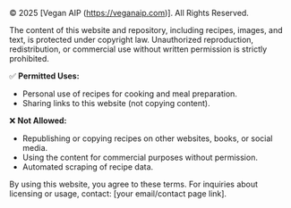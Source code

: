 © 2025 [Vegan AIP (https://veganaip.com)]. All Rights Reserved.

The content of this website and repository, including recipes, images, and text, is protected under copyright law.
Unauthorized reproduction, redistribution, or commercial use without written permission is strictly prohibited.

✅ **Permitted Uses:**
- Personal use of recipes for cooking and meal preparation.
- Sharing links to this website (not copying content).

❌ **Not Allowed:**
- Republishing or copying recipes on other websites, books, or social media.
- Using the content for commercial purposes without permission.
- Automated scraping of recipe data.

By using this website, you agree to these terms. For inquiries about licensing or usage, contact: [your email/contact page link].
